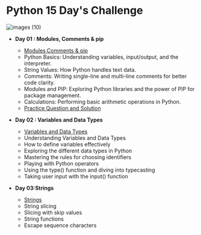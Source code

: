 # Python 15 Day's Challenge
![images (10)](https://github.com/user-attachments/assets/502a98d3-22c0-40ae-82cf-aca8c6d8d896)

- **Day 01 : Modules, Comments & pip**
  - [Modules,Comments & pip](https://github.com/itzsandeepshrma/Python-15-Days-Challenge/tree/main/Day01)
  - Python Basics: Understanding variables, input/output, and the interpreter.
  - String Values: How Python handles text data.
  - Comments: Writing single-line and multi-line comments for better code clarity.
  - Modules and PIP: Exploring Python libraries and the power of PIP for package management.
  - Calculations: Performing basic arithmetic operations in Python.
  - [Practice Question and Solution](https://github.com/itzsandeepshrma/Python-15-Days-Challenge/tree/main/Day01/Practice)

- **Day 02 : Variables and Data Types**
  - [Variables and Data Types](https://github.com/itzsandeepshrma/Python-15-Days-Challenge/tree/main/Day02)
  -  Understanding Variables and Data Types
  - How to define variables effectively
  - Exploring the different data types in Python
  - Mastering the rules for choosing identifiers
  - Playing with Python operators
  - Using the type() function and diving into typecasting
  - Taking user input with the input() function

- **Day 03:Strings**
  - [Strings](https://github.com/itzsandeepshrma/Python-15-Days-Challenge/tree/main/Day03)
  - String slicing
  - Slicing with skip values
  - String functions
  - Escape sequence characters
